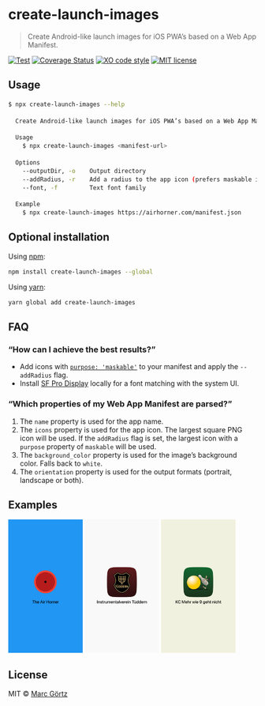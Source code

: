 # create-launch-images

> Create Android-like launch images for iOS PWA’s based on a Web App Manifest.

[![Test](https://github.com/Dreamseer/create-launch-images/actions/workflows/test.yml/badge.svg)](https://github.com/Dreamseer/create-launch-images/actions/workflows/test.yml)
[![Coverage Status](https://coveralls.io/repos/github/Dreamseer/create-launch-images/badge.svg?branch=main)](https://coveralls.io/github/Dreamseer/create-launch-images?branch=main)
[![XO code style](https://img.shields.io/badge/code_style-XO-5ed9c7.svg)](https://github.com/sindresorhus/xo)
[![MIT license](https://img.shields.io/github/license/dreamseer/create-launch-images.svg)](https://github.com/Dreamseer/create-launch-images/blob/master/LICENSE.md)

## Usage

```bash
$ npx create-launch-images --help

  Create Android-like launch images for iOS PWA’s based on a Web App Manifest.

  Usage
    $ npx create-launch-images <manifest-url>

  Options
    --outputDir, -o    Output directory
    --addRadius, -r    Add a radius to the app icon (prefers maskable icons)
    --font, -f         Text font family

  Example
    $ npx create-launch-images https://airhorner.com/manifest.json
```

## Optional installation

Using [npm](https://www.npmjs.com/get-npm):

```bash
npm install create-launch-images --global
```

Using [yarn](https://yarnpkg.com/):

```bash
yarn global add create-launch-images
```

## FAQ

### “How can I achieve the best results?”

* Add icons with [`purpose: 'maskable'`](https://web.dev/maskable-icon/) to your manifest and apply the `--addRadius` flag.
* Install [SF Pro Display](https://developer.apple.com/fonts/) locally for a font matching with the system UI.

### “Which properties of my Web App Manifest are parsed?”

1. The `name` property is used for the app name.
2. The `icons` property is used for the app icon. The largest square PNG icon will be used. If the `addRadius` flag is set, the largest icon with a `purpose` property of `maskable` will be used.
3. The `background_color` property is used for the image’s background color. Falls back to `white`.
4. The `orientation` property is used for the output formats (portrait, landscape or both).

## Examples

<img src="samples/1.png" width="30%" alt="Example 1: Airhorner"> <img src="samples/2.png" width="30%" alt="Example 2: My music club"> <img src="samples/3.png" width="30%" alt="Example 3: My bowling club">

## License

MIT © [Marc Görtz](https://marcgoertz.de/)
